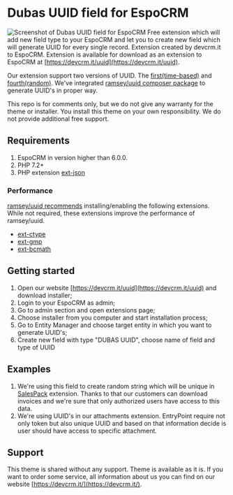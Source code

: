 # Dubas UUID field for EspoCRM
![Screenshot of Dubas UUID field for EspoCRM](https://devcrm.it/files/2020-12-13_01-20-31_6df171-uF-779948_65b07ac0379e20.png)
Free extension which will add new field type to your EspoCRM and let you to create new field which will generate UUID for every single record. 
Extension created by devcrm.it to EspoCRM. Extension is available for download as an extension to EspoCRM at [https://devcrm.it/uuid](https://devcrm.it/uuid).

Our extension support two versions of UUID. The [first(time-based)](https://uuid.ramsey.dev/en/latest/rfc4122/version1.html) and [fourth(random)](https://uuid.ramsey.dev/en/latest/rfc4122/version4.html). We've integrated [ramsey/uuid composer package](https://github.com/ramsey/uuid) to generate UUID's in proper way. 

This repo is for comments only, but we do not give any warranty for the theme or installer. You install this theme on your own responsibility. We do not provide additional free support.

## Requirements
1. EspoCRM in version higher than 6.0.0.
2. PHP 7.2+
3. PHP extension [ext-json](https://www.php.net/manual/en/book.json.php)

### Performance
[ramsey/uuid recommends](https://github.com/ramsey/uuid) installing/enabling the following extensions. While not required, these extensions improve the performance of ramsey/uuid.
- [ext-ctype](https://www.php.net/manual/en/book.ctype.php)
- [ext-gmp](https://www.php.net/manual/en/book.gmp.php)
- [ext-bcmath](https://www.php.net/manual/en/book.bc.php)

## Getting started
1. Open our website [https://devcrm.it/uuid](https://devcrm.it/uuid) and download installer;
2. Login to your EspoCRM as admin;
3. Go to admin section and open extensions page;
4. Choose installer from you computer and start installation process;
5. Go to Entity Manager and choose target entity in which you want to generate UUID's;
6. Create new field with type "DUBAS UUID", choose name of field and type of UUID

## Examples
1. We're using this field to create random string which will be unique in [SalesPack](https://www.espocrm.com/extensions/sales-pack/) extension. Thanks to that our customers can download invoices and we're sure that only authorized users have access to this data.
2. We're using UUID's in our attachments extension. EntryPoint require not only token but also unique UUID and based on that information decide is user should have access to specific attachment.

## Support
This theme is shared without any support. Theme is available as it is.
If you want to order some service, all information about us you can find on our website [https://devcrm.it/](https://devcrm.it/).
